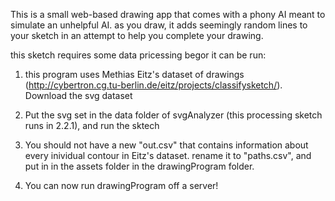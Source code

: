 
This is a small web-based drawing app that comes with a phony AI meant to simulate an unhelpful AI. as you draw, it adds seemingly random lines to your sketch in an attempt to help you complete your drawing.

this sketch requires some data pricessing begor it can be run:

1) this program uses Methias Eitz's dataset of drawings (http://cybertron.cg.tu-berlin.de/eitz/projects/classifysketch/). Download the svg dataset

2) Put the svg set in the data folder of svgAnalyzer (this processing sketch runs in 2.2.1), and run the sktech

3) You should not have a new "out.csv" that contains information about every inividual contour in Eitz's dataset. rename it to "paths.csv", and put in in the assets folder in the drawingProgram folder.

4) You can now run drawingProgram off a server!